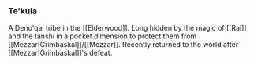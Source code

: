 ### Te'kula

A Deno'qai tribe in the [[Elderwood]]. Long hidden by the magic of [[Rai]] and the tanshi in a pocket dimension to protect them from [[Mezzar|Grimbaskal]]/[[Mezzar]]. Recently returned to the world after [[Mezzar|Grimbaskal]]'s defeat. 